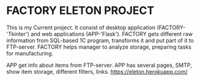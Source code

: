 # FACTORY ELETON PROJECT
This is my Current project.
It consist of desktop application (FACTORY-'Tkinter') and web applications (APP-'Flask').
FACTORY gets different raw information from SQL-based 1C program, transforms it and put part of it to FTP-server.
FACTORY helps manager to analyze storage, preparing tasks for manufacturing.

APP get info about items from FTP-server. 
APP has several pages, SMTP, show item storage, different filters, links.
https://eleton.herokuapp.com/
